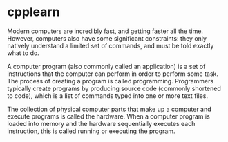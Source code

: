 # cpplearn

Modern computers are incredibly fast, and getting faster all the time. However, computers also have some significant constraints: they only natively understand a limited set of commands, and must be told exactly what to do.

A computer program (also commonly called an application) is a set of instructions that the computer can perform in order to perform some task. The process of creating a program is called programming. Programmers typically create programs by producing source code (commonly shortened to code), which is a list of commands typed into one or more text files.

The collection of physical computer parts that make up a computer and execute programs is called the hardware. When a computer program is loaded into memory and the hardware sequentially executes each instruction, this is called running or executing the program.
